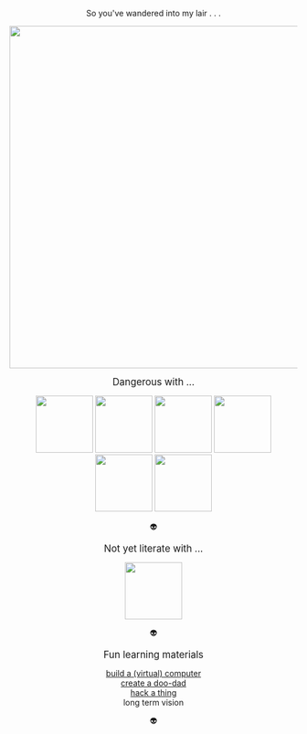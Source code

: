 <p align="center">
  So you've wandered into my lair . . . 
</p>

<p align="center">
  <img width="600em" src="https://github-profile-summary-cards.vercel.app/api/cards/profile-details?username=alienflip&theme=github_dark" />
</p>

<p align="center">
  <big>
    Dangerous with ...
  </big>
</p>

<p align="center">
  <img width="100em" src="https://img.shields.io/badge/unity-grey.svg?style=for-the-badge&logo=unity&logoColor=white" />
  <img width="100em" src="https://img.shields.io/badge/wolfram-red.svg?style=for-the-badge&logo=wolfram&logoColor=%23F7DF1E" />
  <img width="100em" src="https://img.shields.io/badge/Solidity-%23363636.svg?style=for-the-badge&logo=solidity&logoColor=white" />
  <img width="100em" src="https://img.shields.io/badge/javascript-yellow.svg?style=for-the-badge&logo=javascript&logoColor=white" />
  <img width="100em" src="https://img.shields.io/badge/Arduino-%23007ACC.svg?style=for-the-badge&logo=Arduino&logoColor=white" />
  <img width="100em" src="https://img.shields.io/badge/python-3670A0?style=for-the-badge&logo=python&logoColor=ffdd54" />
</p>

<p align="center">
👽     
</p>

<p align="center">
    <big>
      Not yet literate with ...
    </big>
</p>

<p align="center">
  <img width="100em" src="https://img.shields.io/badge/Rust-brown.svg?style=for-the-badge&logo=rust&logoColor=%23F7DF1E" />
</p>

<p align="center">
👽     
</p>

<p align="center">
  <big>
    Fun learning materials   
  </big>
</p>

<p align="center">
  <a href="https://www.nand2tetris.org/">build a (virtual) computer</> <br>
  <a href="https://learn.sparkfun.com/?_ga=2.92506973.1781630498.1648479078-1801607459.1648341636">create a doo-dad</> </br>
  <a href="https://overthewire.org/wargames/">hack a thing</> </br>
  <a >long term vision</> </br>
</p>

<p href="https://www.youtube.com/watch?v=j5a0jTc9S10&ab_channel=YourUncleMoe" align="center">
👽     
</p>

